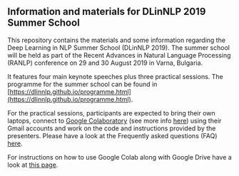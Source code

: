 ## Information and materials for DLinNLP 2019 Summer School 

This repository contains the materials and some information regarding the Deep Learning in NLP Summer School (DLinNLP 2019).
The summer school will be held as part of the Recent Advances in Natural Language Processing (RANLP) conference on 29 and 30 August 2019 in Varna, Bulgaria.

It features four main keynote speeches plus three practical sessions. The programme for the summer school can be found in [https://dlinnlp.github.io/programme.html](https://dlinnlp.github.io/programme.html).

For the practical sessions, participants are expected to bring their own laptops, connect to [Google Colaboratory](https://colab.research.google.com/) (see more info [here](https://research.google.com/colaboratory/faq.html)) using their Gmail accounts and work on the code and instructions provided by the presenters. Please have a look at the Frequently asked questions (FAQ) [here](https://github.com/omidrohanian/notebooks-DLinNLP/blob/master/FAQ.ipynb).

For instructions on how to use Google Colab along with Google Drive have a look at [this page](https://github.com/omidrohanian/notebooks-DLinNLP/blob/master/googledrive.ipynb). 
